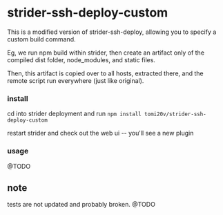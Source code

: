 # strider-ssh-deploy-custom 

This is a modified version of strider-ssh-deploy, allowing you to specify a custom build command.

Eg, we run npm build within strider, then create an artifact only of the compiled dist folder, node_modules, and static files.

Then, this artifact is copied over to all hosts, extracted there, and the remote script run everywhere (just like original).

### install

cd into strider deployment and run `npm install tomi20v/strider-ssh-deploy-custom`

restart strider and check out the web ui -- you'll see a new plugin

### usage
@TODO

## note
tests are not updated and probably broken. @TODO
